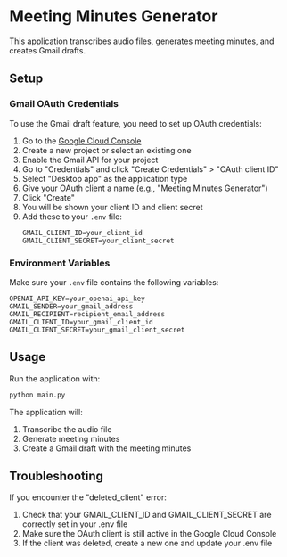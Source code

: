 # Meeting Minutes Generator

This application transcribes audio files, generates meeting minutes, and creates Gmail drafts.

## Setup

### Gmail OAuth Credentials

To use the Gmail draft feature, you need to set up OAuth credentials:

1. Go to the [Google Cloud Console](https://console.cloud.google.com/)
2. Create a new project or select an existing one
3. Enable the Gmail API for your project
4. Go to "Credentials" and click "Create Credentials" > "OAuth client ID"
5. Select "Desktop app" as the application type
6. Give your OAuth client a name (e.g., "Meeting Minutes Generator")
7. Click "Create"
8. You will be shown your client ID and client secret
9. Add these to your `.env` file:
   ```
   GMAIL_CLIENT_ID=your_client_id
   GMAIL_CLIENT_SECRET=your_client_secret
   ```

### Environment Variables

Make sure your `.env` file contains the following variables:

```
OPENAI_API_KEY=your_openai_api_key
GMAIL_SENDER=your_gmail_address
GMAIL_RECIPIENT=recipient_email_address
GMAIL_CLIENT_ID=your_gmail_client_id
GMAIL_CLIENT_SECRET=your_gmail_client_secret
```

## Usage

Run the application with:

```bash
python main.py
```

The application will:
1. Transcribe the audio file
2. Generate meeting minutes
3. Create a Gmail draft with the meeting minutes

## Troubleshooting

If you encounter the "deleted_client" error:

1. Check that your GMAIL_CLIENT_ID and GMAIL_CLIENT_SECRET are correctly set in your .env file
2. Make sure the OAuth client is still active in the Google Cloud Console
3. If the client was deleted, create a new one and update your .env file 